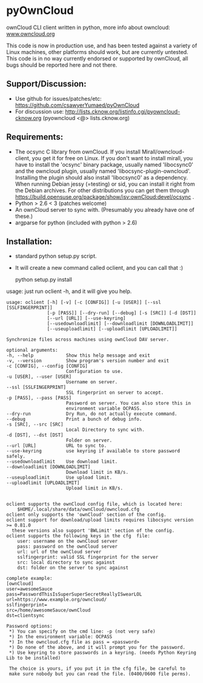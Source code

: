 pyOwnCloud
==========

ownCloud CLI client written in python, more info about owncloud: www.owncloud.org

This code is now in production use, and has been tested against a variety of Linux machines,
other platforms should work, but are currently untested. This code is in no way currently endorsed or
supported by ownCloud, all bugs should be reported here and not there.

Support/Discussion:
-------------------

* Use github for issues/patches/etc: https://github.com/csawyerYumaed/pyOwnCloud
* For discussion use: http://lists.cknow.org/listinfo.cgi/pyowncloud-cknow.org (pyowncloud <@> lists.cknow.org)

Requirements:
-------------
* The ocsync C library from ownCloud. If you install Mirall/owncloud-client, you get it for free on Linux.
	If you don't want to install mirall, you have to install the 'ocsync' binary package, usually named 'libocsync0' and the owncloud plugin, usually named 'libocsync-plugin-owncloud'. Installing the plugin should also install 'libocsync0' as a dependency.
When running Debian jessy (=testing) or sid, you can install it right from the Debian archives. For other distributions you can get them through https://build.opensuse.org/package/show/isv:ownCloud:devel/ocsync .
* Python > 2.6 < 3 (patches welcome)
* An ownCloud server to sync with. (Presumably you already have one of these.)
* argparse for python (included with python > 2.6)

Installation:
-------------
* standard python setup.py script.
* It will create a new command called oclient, and you can call that :)

    python setup.py install

usage: just run oclient -h, and it will give you help.
    
    usage: oclient [-h] [-v] [-c [CONFIG]] [-u [USER]] [--ssl [SSLFINGERPRINT]]
                   [-p [PASS]] [--dry-run] [--debug] [-s [SRC]] [-d [DST]]
                   [--url [URL]] [--use-keyring] 
                   [--usedownloadlimit] [--downloadlimit [DOWNLOADLIMIT]]  
                   [--useuploadlimit] [--uploadlimit [UPLOADLIMIT]]
    
    Synchronize files across machines using ownCloud DAV server.
    
    optional arguments:
    -h, --help            Show this help message and exit
    -v, --version         Show program's version number and exit
    -c [CONFIG], --config [CONFIG]
                          Configuration to use.
    -u [USER], --user [USER]
                          Username on server.
    --ssl [SSLFINGERPRINT]
                          SSL fingerprint on server to accept.
    -p [PASS], --pass [PASS]
                          Password on server. You can also store this in
                          environment variable OCPASS.
    --dry-run             Dry Run, do not actually execute command.
    --debug               Print a bunch of debug info.
    -s [SRC], --src [SRC]
                          Local Directory to sync with.
    -d [DST], --dst [DST]
                          Folder on server.
    --url [URL]           URL to sync to.
    --use-keyring         use keyring if available to store password safely.
    --usedownloadlimit    Use download limit.
    --downloadlimit [DOWNLOADLIMIT]
                          Download limit in KB/s.
    --useuploadlimit      Use upload limit.
    --uploadlimit [UPLOADLIMIT]
                          Upload limit in KB/s.

    
    oclient supports the ownCloud config file, which is located here:
        $HOME/.local/share/data/ownCloud/owncloud.cfg
    oclient only supports the 'ownCloud' section of the config.
    oclient support for download/upload limits requires libocsync version >= 0.81.0
      these versions also support 'BWLimit' section of the config.
    oclient supports the following keys in the cfg  file:
    	user: username on the ownCloud server
    	pass: password on the ownCloud server
    	url: url of the ownCloud server
    	sslfingerprint: valid SSL fingerprint for the server
    	src: local directory to sync against
    	dst: folder on the server to sync against
    
    complete example:
    [ownCloud]
    user=awesomeSauce
    pass=PasswordThisIsSuperSuperSecretReallyISwearLOL
    url=https://www.example.org/owncloud/
    sslfingerprint=
    src=/home/awesomeSauce/ownCloud
    dst=clientsync
    
    Password options:
     *) You can specify on the cmd line: -p (not very safe)
     *) In the environment variable: OCPASS
     *) In the owncloud.cfg file as pass = <password>
     *) Do none of the above, and it will prompt you for the password.
     *) Use keyring to store passwords in a keyring. (needs Python Keyring Lib to be installed)
     
     The choice is yours, if you put it in the cfg file, be careful to
     make sure nobody but you can read the file. (0400/0600 file perms).
